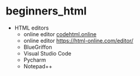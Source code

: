 # beginners_html

- HTML editors
  - online editor [codehtml.online](codehtml.online)
  - online editor https://html-online.com/editor/
  - BlueGriffon
  - Visual Studio Code
  - Pycharm
  - Notepad++ 
